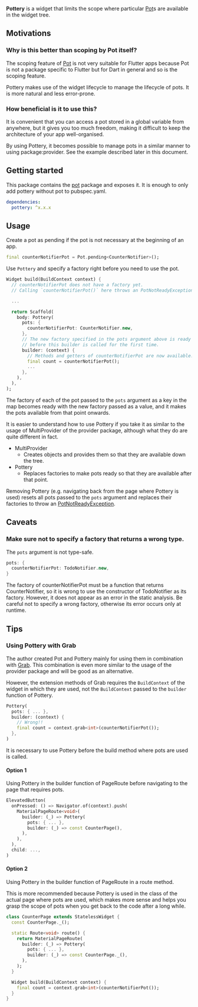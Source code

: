 **Pottery** is a widget that limits the scope where particular [Pot]s are available
in the widget tree.

## Motivations

### Why is this better than scoping by Pot itself?

The scoping feature of [Pot] is not very suitable for Flutter apps because Pot is
not a package specific to Flutter but for Dart in general and so is the scoping feature.

Pottery makes use of the widget lifecycle to manage the lifecycle of pots. It is
more natural and less error-prone.

### How beneficial is it to use this?

It is convenient that you can access a pot stored in a global variable from anywhere,
but it gives you too much freedom, making it difficult to keep the architecture of
your app well-organised.

By using Pottery, it becomes possible to manage pots in a similar manner to using
package:provider. See the example described later in this document.

## Getting started

This package contains the [pot] package and exposes it. It is enough to only add
pottery without pot to pubspec.yaml.

```yaml
dependencies:
  pottery: ^x.x.x
```

## Usage

Create a pot as pending if the pot is not necessary at the beginning of an app.

```dart
final counterNotifierPot = Pot.pending<CounterNotifier>();
```

Use `Pottery` and specify a factory right before you need to use the pot.

```dart
Widget build(BuildContext context) {
  // counterNotifierPot does not have a factory yet.
  // Calling `counterNotifierPot()` here throws an PotNotReadyException.

  ...

  return Scaffold(
    body: Pottery(
      pots: {
        counterNotifierPot: CounterNotifier.new,
      },
      // The new factory specified in the pots argument above is ready
      // before this builder is called for the first time.
      builder: (context) {
        // Methods and getters of counterNotifierPot are now available.
        final count = counterNotifierPot();
        ...
      },
    ),
  ),
);
```

The factory of each of the pot passed to the `pots` argument as a key in the map becomes
ready with the new factory passed as a value, and it makes the pots available from that
point onwards.

It is easier to understand how to use Pottery if you take it as similar to the usage of
MultiProvider of the provider package, although what they do are quite different in fact.

- MultiProvider
    - Creates objects and provides them so that they are available down the tree.
- Pottery
    - Replaces factories to make pots ready so that they are available after that point.

Removing Pottery (e.g. navigating back from the page where Pottery is used) resets
all pots passed to the `pots` argument and replaces their factories to throw an
[PotNotReadyException].

## Caveats

### Make sure not to specify a factory that returns a wrong type.

The `pots` argument is not type-safe.

```dart
pots: {
  counterNotifierPot: TodoNotifier.new,
}
```

The factory of counterNotifierPot must be a function that returns CounterNotifier,
so it is wrong to use the constructor of TodoNotifier as its factory. However,
it does not appear as an error in the static analysis. Be careful not to specify
a wrong factory, otherwise its error occurs only at runtime.

## Tips

### Using Pottery with Grab

The author created Pot and Pottery mainly for using them in combination with [Grab].
This combination is even more similar to the usage of the provider package and will
be good as an alternative.

However, the extension methods of Grab requires the `BuildContext` of the widget
in which they are used, not the `BuildContext` passed to the `builder` function
of Pottery.

```dart
Pottery(
  pots: { ... },
  builder: (context) {
    // Wrong!!
    final count = context.grab<int>(counterNotifierPot());
  },
)
```

It is necessary to use Pottery before the build method where pots are used is called.

#### Option 1

Using Pottery in the builder function of PageRoute before navigating to the
page that requires pots.

```dart
ElevatedButton(
  onPressed: () => Navigator.of(context).push(
    MaterialPageRoute<void>(
      builder: (_) => Pottery(
        pots: { ... },
        builder: (_) => const CounterPage(),
      ),
    ),
  ),
  child: ...,
)
```

#### Option 2

Using Pottery in the builder function of PageRoute in a route method.

This is more recommended because Pottery is used in the class of the actual page
where pots are used, which makes more sense and helps you grasp the scope of pots
when you get back to the code after a long while.

```dart
class CounterPage extends StatelessWidget {
  const CounterPage._();

  static Route<void> route() {
    return MaterialPageRoute(
      builder: (_) => Pottery(
        pots: { ... },
        builder: (_) => const CounterPage._(),
      ),
    );
  }

  Widget build(BuildContext context) {
    final count = context.grab<int>(counterNotifierPot());
  }
}
```

<!-- Links -->

[Pot]: https://pub.dev/packages/pot
[PotNotReadyException]: https://pub.dev/documentation/pot/latest/pot/PotNotReadyException-class.html
[Grab]: https://pub.dev/packages/grab
